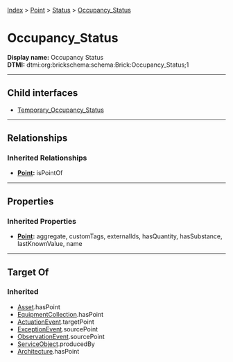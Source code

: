 [Index](../../../Index.md) > [Point](../../Point.md) > [Status](../Status.md) > [Occupancy_Status](#)
# Occupancy_Status

**Display name:** Occupancy Status<br />
**DTMI:** dtmi:org:brickschema:schema:Brick:Occupancy_Status;1

---

## Child interfaces
* [Temporary_Occupancy_Status](Temporary_Occupancy_Status.md)

---

## Relationships
### Inherited Relationships
* **[Point](../../Point.md):** isPointOf

---

## Properties
### Inherited Properties
* **[Point](../../Point.md):** aggregate, customTags, externalIds, hasQuantity, hasSubstance, lastKnownValue, name

---

## Target Of
### Inherited
* [Asset](../../../Asset/Asset.md).hasPoint
* [EquipmentCollection](../../../Collection/AssetCollection/EquipmentCollection/EquipmentCollection.md).hasPoint
* [ActuationEvent](../../../Event/PointEvent/ActuationEvent.md).targetPoint
* [ExceptionEvent](../../../Event/PointEvent/ExceptionEvent.md).sourcePoint
* [ObservationEvent](../../../Event/PointEvent/ObservationEvent.md).sourcePoint
* [ServiceObject](../../../Information/ServiceObject/ServiceObject.md).producedBy
* [Architecture](../../../Space/Architecture/Architecture.md).hasPoint

